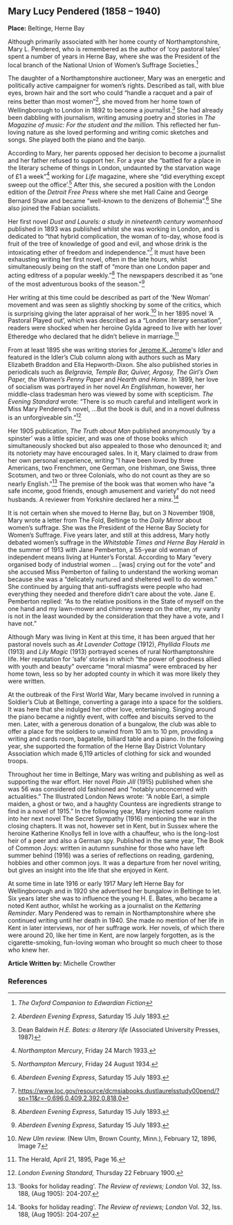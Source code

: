 ## Mary Lucy Pendered (1858 – 1940)

**Place:** Beltinge, Herne Bay

Although primarily associated with her home county of Northamptonshire, Mary L. Pendered, who is remembered as the author of ‘coy pastoral tales’  spent a number of years in Herne Bay, where she was the President of the local branch of the National Union of Women’s Suffrage Societies.[^ref1]  

The daughter of a Northamptonshire auctioneer, Mary was an energetic and politically active campaigner for women’s rights. Described as tall, with blue eyes, brown hair and the sort who could “handle a racquet and a pair of reins better than most women”[^ref2], she moved from her home town of Wellingborough to London in 1892 to become a journalist.[^ref3]  She had already been dabbling with journalism, writing amusing poetry and stories in _The Magazine of music: For the student and the million._ This reflected her fun-loving nature as she loved performing and writing comic sketches and songs. She played both the piano and the banjo.

According to Mary, her parents opposed her decision to become a journalist and her father refused to support her. For a year she “battled for a place in the literary scheme of things in London, undaunted by the starvation wage of £1 a week”[^ref4]  working for _Life_ magazine, where she “did everything except sweep out the office’.[^ref5]  After this, she secured a position with the London edition of the _Detroit Free Press_ where she met Hall Caine and George Bernard Shaw and became “well-known to the denizens of Bohemia”.[^ref6]  She also joined the Fabian socialists. 

Her first novel _Dust and Laurels: a study in nineteenth century womenhood_ published in 1893 was published whilst she was working in London, and is dedicated to “that hybrid complication, the woman of to-day, whose food is fruit of the tree of knowledge of good and evil, and whose drink is the intoxicating ether of freedom and independence.”[^ref7]  It must have been exhausting writing her first novel, often in the late hours, whilst simultaneously being on the staff of “more than one London paper and acting editress of a popular weekly.”[^ref8]   The newspapers described it as “one of the most adventurous books of the season."[^ref9]  

Her writing at this time could be described as part of the ‘New Woman’ movement and was seen as slightly shocking by some of the critics, which is surprising giving the later appraisal of her work.[^ref10]   In her 1895 novel ‘A Pastoral Played out’, which was described as a “London literary sensation”, readers were shocked when her heroine Gylda agreed to live with her lover Etheredge who declared that he didn’t believe in marriage.[^ref11] 

From at least 1895 she was writing stories for [Jerome K. Jerome](19c/19c-jerome-biography)'s _Idler_ and featured in the Idler’s Club column along with authors such as Mary Elizabeth Braddon and Ella Hepworth-Dixon. She also published stories in periodicals such as _Belgravia, Temple Bar, Quiver, Argosy, The Girl’s Own Paper, the Women’s Penny Paper_ and _Hearth and Home_.
In 1899, her love of socialism was portrayed in her novel _An Englishman_, however, her middle-class tradesman hero was viewed by some with scepticism. _The Evening Standard_ wrote: “There is so much careful and intelligent work in Miss Mary Pendered’s novel, …But the book is dull, and in a novel dullness is an unforgiveable sin.”[^ref12]

Her 1905 publication, _The Truth about Man_ published anonymously ‘by a spinster’ was a little spicier, and was one of those books which simultaneously shocked but also appealed to those who denounced it; and its notoriety may have encouraged sales.  In it, Mary claimed to draw from her own personal experience, writing “I have been loved by three Americans, two Frenchmen, one German, one Irishman, one Swiss, three Scotsmen, and two or three Colonials, who do not count as they are so nearly English.”[^ref13]   The premise of the book was that women who have “a safe income, good friends, enough amusement and variety” do not need husbands. A reviewer from Yorkshire declared her a minx.[^ref14]

It is not certain when she moved to Herne Bay, but on 3 November 1908, Mary wrote a letter from The Fold, Beltinge to the _Daily Mirror_ about women’s suffrage. She was the President of the Herne Bay Society for Women’s Suffrage. Five years later, and still at this address, Mary hotly debated women’s suffrage in the _Whitstable Times and Herne Bay Herald_ in the summer of 1913 with Jane Pemberton, a 55-year old woman of independent means living at Hunter’s Forstal. According to Mary “every organised body of industrial women … [was] crying out for the vote” and she accused Miss Pemberton of failing to understand the working woman because she was a “delicately nurtured and sheltered well to do women.”  She continued by arguing that anti-suffragists were people who had everything they needed and therefore didn’t care about the vote. Jane E. Pemberton replied: “As to the relative positions in the State of myself on the one hand and my lawn-mower and chimney sweep on the other, my vanity is not in the least wounded by the consideration that they have a vote, and I have not.”  

Although Mary was living in Kent at this time, it has been argued that her pastoral novels such as _At Lavender Cottage_ (1912), _Phyllida Flouts me_ (1913) and _Lily Magic_ (1913) portrayed scenes of rural Northamptonshire life. Her reputation for ‘safe’ stories in which “the power of goodness allied with youth and beauty” overcame “moral miasma” were embraced by her home town, less so by her adopted county in which it was more likely they were written.  

At the outbreak of the First World War, Mary became involved in running a Soldier’s Club at Beltinge, converting a garage into a space for the soldiers. It was here that she indulged her other love, entertaining. Singing around the piano became a nightly event, with coffee and biscuits served to the men. Later, with a generous donation of a bungalow, the club was able to offer a place for the soldiers to unwind from 10 am to 10 pm, providing a writing and cards room, bagatelle, billiard table and a piano.  In the following year, she supported the formation of the Herne Bay District Voluntary Association which made 6,119 articles of clothing for sick and wounded troops.    

Throughout her time in Beltinge, Mary was writing and publishing as well as supporting the war effort. Her novel _Plain Jill_ (1915) published when she was 56 was considered old fashioned and “notably unconcerned with actualities.”  The Illustrated London News wrote: “A noble Earl, a simple maiden, a ghost or two, and a haughty Countess are ingredients strange to find in a novel of 1915.” In the following year, Mary injected some realism into her next novel The Secret Sympathy (1916) mentioning the war in the closing chapters.  It was not, however set in Kent, but in Sussex where the heroine Katherine Knollys fell in love with a chauffeur, who is the long-lost heir of a peer and also a German spy. Published in the same year, The Book of Common Joys: written in autumn sunshine for those who have left summer behind (1916) was a series of reflections on reading, gardening, hobbies and other common joys.  It was a departure from her novel writing, but gives an insight into the life that she enjoyed in Kent.

At some time in late 1916 or early 1917 Mary left Herne Bay for Wellingborough and in 1920 she advertised her bungalow in Beltinge to let. Six years later she was to influence the young H. E. Bates, who became a noted Kent author, whilst he working as a journalist on the _Kettering Reminder_. Mary Pendered was to remain in Northamptonshire where she continued writing until her death in 1940.  She made no mention of her life in Kent in later interviews, nor of her suffrage work. Her novels, of which there were around 20, like her time in Kent, are now largely forgotten, as is the cigarette-smoking, fun-loving woman who brought so much cheer to those who knew her.

**Article Written by:** Michelle Crowther

### References

[^ref1]:  _The Oxford Companion to Edwardian Fiction_   
[^ref2]:  _Aberdeen Evening Express_, Saturday 15 July 1893.   
[^ref3]:  Dean Baldwin _H.E. Bates: a literary life_ (Associated University Presses, 1987)   
[^ref4]:  _Northampton Mercury_, Friday 24 March 1933.   
[^ref5]:  _Northampton Mercury_, Friday 24 August 1934.   
[^ref6]:  _Aberdeen Evening Express_, Saturday 15 July 1893.   
[^ref7]:  https://www.loc.gov/resource/dcmsiabooks.dustlaurelsstudy00pend/?sp=11&r=-0.696,0.409,2.392,0.818,0   
[^ref8]:  _Aberdeen Evening Express_, Saturday 15 July 1893.   
[^ref9]:  _Aberdeen Evening Express_, Saturday 15 July 1893.   
[^ref10]:  _New Ulm review._ (New Ulm, Brown County, Minn.), February 12, 1896, Image 7   
[^ref11]:  The Herald, April 21, 1895, Page 16.  
[^ref12]: _London Evening Standard,_ Thursday 22 February 1900.
[^ref13]:  'Books for holiday reading'. _The Review of reviews; London_ Vol. 32, Iss. 188,  (Aug 1905): 204-207.   
[^ref14]: 'Books for holiday reading'. _The Review of reviews; London_ Vol. 32, Iss. 188,  (Aug 1905): 204-207.   
[^ref15]:  _The Whitstable Times and Tankerton Press,_ June 7, 1913, 8.   
[^ref16]:  _The Whitstable and Herne Bay Herald,_ July 5, 1913, 7.   
[^ref17]:  _Northampton Mercury_, 17 October 1913.   
[^ref18]:  Copy Of The National Scheme Of Co-Ordination Of Voluntary Effort Resulting From The Formation Of The Director General Voluntary Organisations Dept. Appendices III And IV. Being A Detailed Record Of The Work Of The Recognized Associations. Charity Commission. War Charities Act. 1916. Benevolent Organisations Date: n.d. Manuscript Number: B.O.1 1/15 Source Library: Imperial War Museum   
[^ref19]: _Illustrated London News_, Saturday 03 July 1915.   


